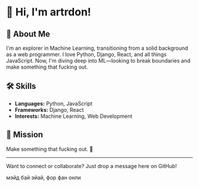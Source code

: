 # 👋 Hi, I'm artrdon!

## 🚀 About Me
I'm an explorer in Machine Learning, transitioning from a solid background as a web programmer. I love Python, Django, React, and all things JavaScript. Now, I'm diving deep into ML—looking to break boundaries and make something that fucking out.

## 🛠️ Skills
- **Languages:** Python, JavaScript
- **Frameworks:** Django, React
- **Interests:** Machine Learning, Web Development

## 🎯 Mission
Make something that fucking out. 🚀

---

Want to connect or collaborate? Just drop a message here on GitHub!

мэйд бай эйай, фор фан онли
